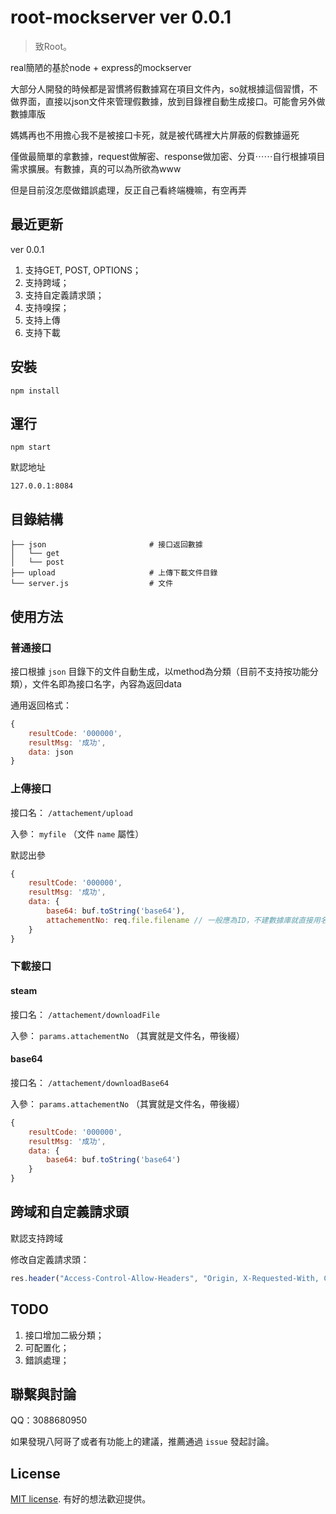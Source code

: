 # root-mockserver ver 0.0.1

> 致Root。

real簡陋的基於node + express的mockserver

大部分人開發的時候都是習慣將假數據寫在項目文件內，so就根據這個習慣，不做界面，直接以json文件來管理假數據，放到目錄裡自動生成接口。可能會另外做數據庫版

媽媽再也不用擔心我不是被接口卡死，就是被代碼裡大片屏蔽的假數據逼死

僅做最簡單的拿數據，request做解密、response做加密、分頁⋯⋯自行根據項目需求擴展。有數據，真的可以為所欲為www

但是目前沒怎麼做錯誤處理，反正自己看終端機嘛，有空再弄

## 最近更新

ver 0.0.1

1. 支持GET, POST, OPTIONS；
2. 支持跨域；
3. 支持自定義請求頭；
4. 支持嗅探；
5. 支持上傳
6. 支持下載

## 安裝

```
npm install
```

## 運行

```
npm start
```

默認地址

```
127.0.0.1:8084
```

## 目錄結構

```
├── json                       # 接口返回數據
│   └── get
│   └── post
├── upload                     # 上傳下載文件目錄
└── server.js                  # 文件
```

## 使用方法

### 普通接口

接口根據 `json` 目錄下的文件自動生成，以method為分類（目前不支持按功能分類），文件名即為接口名字，內容為返回data

通用返回格式：

```js
{
	resultCode: '000000',
    resultMsg: '成功',
    data: json
}
```

### 上傳接口

接口名： `/attachement/upload`

入參： `myfile` （文件 `name` 屬性）

默認出參

```js
{
	resultCode: '000000',
    resultMsg: '成功',
    data: {
        base64: buf.toString('base64'),
        attachementNo: req.file.filename // 一般應為ID，不建數據庫就直接用名字吧
    }
}
```

### 下載接口

#### steam

接口名： `/attachement/downloadFile`

入參： `params.attachementNo` （其實就是文件名，帶後綴）

#### base64

接口名： `/attachement/downloadBase64`

入參： `params.attachementNo` （其實就是文件名，帶後綴）

```js
{
	resultCode: '000000',
	resultMsg: '成功',
	data: {
		base64: buf.toString('base64')
	}
}
```

## 跨域和自定義請求頭

默認支持跨域

修改自定義請求頭：

```js
res.header("Access-Control-Allow-Headers", "Origin, X-Requested-With, Content-Type, Accept, Authorization, userToken");
```

## TODO

1. 接口增加二級分類；
2. 可配置化；
3. 錯誤處理；

## 聯繫與討論

QQ：3088680950

如果發現八阿哥了或者有功能上的建議，推薦通過 `issue` 發起討論。

## License

[MIT license](https://opensource.org/licenses/MIT). 有好的想法歡迎提供。